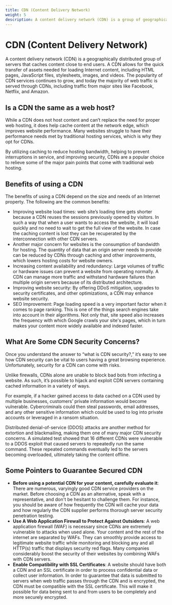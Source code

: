 ```yaml
---
title: CDN (Content Delivery Network)
weight: 5
description: A content delivery network (CDN) is a group of geographically distributed servers that speed up the delivery of web content by bringing it closer to where users are. Data centers across the globe use caching, a process that temporarily stores copies of files, so that you can access internet content from a web-enabled device or browser more quickly through a server near you. CDNs cache content like web pages, images, and video in proxy servers near to your physical location. This allows you to do things like watch a movie, download software, check your bank balance, post on social media, or make purchases, without having to wait for content to load.
---
```


# CDN (Content Delivery Network)

A content delivery network (CDN) is a geographically distributed group of servers that caches content close to end users. A CDN allows for the quick transfer of assets needed for loading Internet content, including HTML pages, JavaScript files, stylesheets, images, and videos. The popularity of CDN services continues to grow, and today the majority of web traffic is served through CDNs, including traffic from major sites like Facebook, Netflix, and Amazon.

## Is a CDN the same as a web host?

While a CDN does not host content and can’t replace the need for proper web hosting, it does help cache content at the network edge, which improves website performance. Many websites struggle to have their performance needs met by traditional hosting services, which is why they opt for CDNs.

By utilizing caching to reduce hosting bandwidth, helping to prevent interruptions in service, and improving security, CDNs are a popular choice to relieve some of the major pain points that come with traditional web hosting.

## Benefits of using a CDN

The benefits of using a CDN depend on the size and needs of an Internet property. The following are the common benefits:

- Improving website load times: web site’s loading time gets shorter because a CDN reuses the sessions previously opened by visitors. In such a way that when a user wants to access the website, it will load quickly and no need to wait to get the full view of the website. In case the caching content is lost they can be recuperated by the interconnection with other CDN servers.
- Another major concern for websites is the consumption of bandwidth for hosting. The quantity of data that an origin server needs to provide can be reduced by CDNs through caching and other improvements, which lowers hosting costs for website owners.
- Increasing content availability and redundancy: Large volumes of traffic or hardware issues can prevent a website from operating normally. A CDN can manage more traffic and withstand hardware failures than multiple origin servers because of its distributed architecture.
- Improving website security: By offering DDoS mitigation, upgrades to security certificates, and other optimizations, a CDN may enhance website security.
- SEO Improvement: Page loading speed is a very important factor when it comes to page ranking. This is one of the things search engines take into account in their algorithms. Not only that, site speed also increases the frequency with which Google crawls your site's pages, which in turn makes your content more widely available and indexed faster. 

## What Are Some CDN Security Concerns?

Once you understand the answer to “what is CDN security?,” it’s easy to see how CDN security can be vital to users having a great browsing experience. Unfortunately, security for a CDN can come with risks.

Unlike firewalls, CDNs alone are unable to block bad bots from infecting a website. As such, it’s possible to hijack and exploit CDN servers containing cached information in a variety of ways.

For example, if a hacker gained access to data cached on a CDN used by multiple businesses, customers’ private information would become vulnerable. Cybercriminals could then steal passwords, email addresses, and any other sensitive information which could be used to log into private accounts or leveraged in a ransom situation.

Distributed denial-of-service (DDOS) attacks are another method for extortion and blackmailing, making them one of many major CDN security concerns. A simulated test showed that 16 different CDNs were vulnerable to a DDOS exploit that caused servers to repeatedly run the same command. These repeated commands eventually led to the servers becoming overloaded, ultimately taking the content offline.

## Some Pointers to Guarantee Secured CDN

- **Before using a potential CDN for your content, carefully evaluate it**: There are numerous, varyingly good CDN service providers on the market. Before choosing a CDN as an alternative, speak with a representative, and don't be hesitant to challenge them. For instance, you should be aware of how frequently the CDN will cache your data and how regularly the CDN supplier performs thorough server security penetration testing.
- **Use A Web Application Firewall to Protect Against Outsiders**: A web application firewall (WAF) is necessary since CDNs are extremely vulnerable to attacks when used alone. Your content and the rest of the internet are separated by WAFs. They can smoothly provide access to legitimate website traffic while monitoring and blocking any and all HTTP(s) traffic that displays security red flags. Many companies considerably boost the security of their websites by combining WAFs with CDN servers.
- **Enable Compatibility with SSL Certificates**: A website should have both a CDN and an SSL certificate in order to process confidential data or collect user information. In order to guarantee that data is submitted to servers when web traffic passes through the CDN and is encrypted, the CDN must be compatible with the SSL certificate. This will make it possible for data being sent to and from users to be completely and more securely encrypted.
